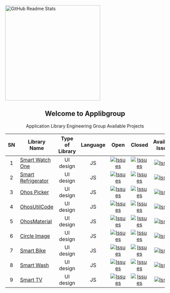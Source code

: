  <img width="300px" src="https://camo.githubusercontent.com/223670c984bbedad0cada8dbd3f392fb2b3453850a819fefe7440938c5592327/68747470733a2f2f6170706c696267726f75702e6769746875622e696f2f696d616765732f6170706c69625f6c6f676f2e706e67" align="center" alt="GitHub Readme Stats" />
 <h2 align="center">Welcome to Applibgroup</h2>
 <p align="center">Application Library Engineering Group Available Projects</p>
</p>

SN|Library Name|Type of Library|Language|Open|Closed|Available Issues|
|:-:|-|:-:|:-:|:-:|:-:|:-:|
|1|[Smart Watch One](https://github.com/applibgroup/smart_watch_one)|UI design|JS|<a href="https://github.com/applibgroup/smart_watch_one/issues"><img alt="Issues" src="https://img.shields.io/github/issues/applibgroup/smart_watch_one" /></a>|<a href="https://github.com/applibgroup/smart_watch_one/issues"><img alt="Issues" src="https://img.shields.io/github/issues-closed/applibgroup/smart_watch_one?color=0088ff" /></a>|<a href="https://github.com/applibgroup/smart_watch_one/issues"><img alt="Issues" src="https://img.shields.io/github/issues-raw/applibgroup/smart_watch_one/available?label=available%20issues" /></a>|
|2|[Smart Refrigerator](https://github.com/applibgroup/smart_refrigerator)|UI design|JS|<a href="https://github.com/applibgroup/smart_refrigerator/issues"><img alt="Issues" src="https://img.shields.io/github/issues/applibgroup/smart_refrigerator" /></a>|<a href="https://github.com/applibgroup/smart_refrigerator/issues"><img alt="Issues" src="https://img.shields.io/github/issues-closed/applibgroup/smart_watch_one?color=0088ff" /></a>|<a href="https://github.com/applibgroup/smart_refrigerator/issues"><img alt="Issues" src="https://img.shields.io/github/issues-raw/applibgroup/smart_refrigerator/available?label=available%20issues" /></a>|
|3|[Ohos Picker](https://github.com/applibgroup/OHOSPicker)|UI design|JS|<a href="https://github.com/applibgroup/OHOSPicker/issues"><img alt="Issues" src="https://img.shields.io/github/issues/applibgroup/OHOSPicker" /></a>|<a href="https://github.com/applibgroup/OHOSPicker/issues"><img alt="Issues" src="https://img.shields.io/github/issues-closed/applibgroup/OHOSPicker?color=0088ff" /></a>|<a href="https://github.com/applibgroup/OHOSPicker/issues"><img alt="Issues" src="https://img.shields.io/github/issues-raw/applibgroup/OHOSPicker/available?label=available%20issues" /></a>|
|4|[OhosUtilCode](https://github.com/applibgroup/OHOSUtilCode)|UI design|JS|<a href="https://github.com/applibgroup/OHOSUtilCode/issues"><img alt="Issues" src="https://img.shields.io/github/issues/applibgroup/OHOSUtilCode" /></a>|<a href="https://github.com/applibgroup/OHOSUtilCode/issues"><img alt="Issues" src="https://img.shields.io/github/issues-closed/applibgroup/OHOSUtilCode?color=0088ff" /></a>|<a href="https://github.com/applibgroup/OHOSUtilCode/issues"><img alt="Issues" src="https://img.shields.io/github/issues-raw/applibgroup/OHOSUtilCode/available?label=available%20issues" /></a>|
|5|[OhosMaterial](https://github.com/applibgroup/OHOSMaterial)|UI design|JS|<a href="https://github.com/applibgroup/OHOSMaterial/issues"><img alt="Issues" src="https://img.shields.io/github/issues/applibgroup/OHOSMaterial" /></a>|<a href="https://github.com/applibgroup/OHOSMaterial/issues"><img alt="Issues" src="https://img.shields.io/github/issues-closed/applibgroup/OHOSMaterial?color=0088ff" /></a>|<a href="https://github.com/applibgroup/OHOSMaterial/issues"><img alt="Issues" src="https://img.shields.io/github/issues-raw/applibgroup/OHOSMaterial/available?label=available%20issues" /></a>|
|6|[Circle Image](https://github.com/Applib-OpenHarmony/CircleImage)|UI design|JS|<a href="https://github.com/Applib-OpenHarmony/CircleImage/issues"><img alt="Issues" src="https://img.shields.io/github/issues/Applib-OpenHarmony/CircleImage" /></a>|<a href="https://github.com/Applib-OpenHarmony/CircleImage/issues"><img alt="Issues" src="https://img.shields.io/github/issues-closed/Applib-OpenHarmony/CircleImage?color=0088ff" /></a>|<a href="https://github.com/Applib-OpenHarmony/CircleImage/issues"><img alt="Issues" src="https://img.shields.io/github/issues-raw/Applib-OpenHarmony/CircleImage/available?label=available%20issues" /></a>|
|7|[Smart Bike](https://github.com/Applib-OpenHarmony/SmartBike)|UI design|JS|<a href="https://github.com/Applib-OpenHarmony/SmartBike/issues"><img alt="Issues" src="https://img.shields.io/github/issues/Applib-OpenHarmony/SmartBike" /></a>|<a href="https://github.com/Applib-OpenHarmony/SmartBike/issues"><img alt="Issues" src="https://img.shields.io/github/issues-closed/Applib-OpenHarmony/SmartBike?color=0088ff" /></a>|<a href="https://github.com/Applib-OpenHarmony/SmartBike/issues"><img alt="Issues" src="https://img.shields.io/github/issues-raw/Applib-OpenHarmony/SmartBike/available?label=available%20issues" /></a>|
|8|[Smart Wash](https://github.com/applibgroup/smart_wash)|UI design|JS|<a href="https://github.com/applibgroup/smart_wash/issues"><img alt="Issues" src="https://img.shields.io/github/issues/applibgroup/smart_wash" /></a>|<a href="https://github.com/applibgroup/smart_wash/issues"><img alt="Issues" src="https://img.shields.io/github/issues-closed/applibgroup/smart_wash?color=0088ff" /></a>|<a href="https://github.com/applibgroup/smart_wash/issues"><img alt="Issues" src="https://img.shields.io/github/issues-raw/applibgroup/smart_wash/available?label=available%20issues" /></a>|
|9|[Smart TV](https://github.com/applibgroup/smart_tv)|UI design|JS|<a href="https://github.com/applibgroup/smart_tv/issues"><img alt="Issues" src="https://img.shields.io/github/issues/applibgroup/smart_tv" /></a>|<a href="https://github.com/applibgroup/smart_tv/issues"><img alt="Issues" src="https://img.shields.io/github/issues-closed/applibgroup/smart_tv?color=0088ff" /></a>|<a href="https://github.com/applibgroup/smart_tv/issues"><img alt="Issues" src="https://img.shields.io/github/issues-raw/applibgroup/smart_tv/available?label=available%20issues" /></a>|
